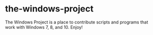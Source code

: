 # the-windows-project
The Windows Project is a place to contribute scripts and programs that work with Windows 7, 8, and 10.
Enjoy!
